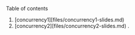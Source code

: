 

Table of contents
1. [concurrency1][files/concurrency1-slides.md)
1. [concurrency2][files/concurrency2-slides.md)
.

